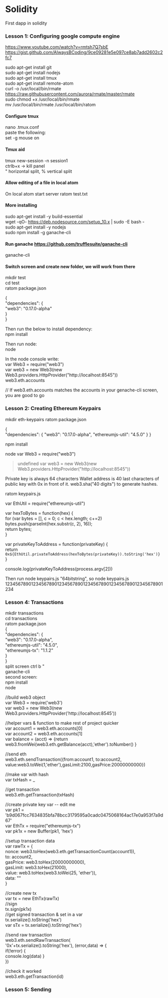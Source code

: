 # Solidity
First dapp in solidity


### Lesson 1: Configuring google compute engine
https://www.youtube.com/watch?v=rmtsh7Q7sbE
https://gist.github.com/AlwaysBCoding/9ce09281e5e097ce8ab7add2602c2fc7

sudo apt-get install git  
sudo apt-get install nodejs  
sudo apt-get install tmux  
sudo apt-get install remote-atom  
curl -o /usr/local/bin/rmate https://raw.githubusercontent.com/aurora/rmate/master/rmate  
sudo chmod +x /usr/local/bin/rmate  
mv /usr/local/bin/rmate /usr/local/bin/ratom  

#### Configure tmux
nano .tmux.conf  
paste the following:  
set -g mouse on  

#### Tmux aid  
tmux new-session -n session1  
ctrlb+x -> kill panel  
" horizontal split, % vertical split  

#### Allow editing of a file in local atom
On local atom start server 
ratom test.txt   

#### More installing
sudo apt-get install -y build-essential  
wget -qO- https://deb.nodesource.com/setup_10.x | sudo -E bash -  
sudo apt-get install -y nodejs  
sudo npm install -g ganache-cli  

#### Run ganache https://github.com/trufflesuite/ganache-cli
ganache-cli

#### Switch screen and create new folder, we will work from there  
mkdir test  
cd test  
ratom package.json  

{  
  "dependencies": {  
    "web3": "0.17.0-alpha"  
  }  
}  

Then run the below to install dependency:  
npm install  

Then run node:  
node  

In the node console write:  
var Web3 = require("web3")  
var web3 = new Web3(new Web3.providers.HttpProvider("http://localhost:8545"))  
web3.eth.accounts  

// If web3.eth.accounts matches the accounts in your genache-cli screen, you are good to go  

### Lesson 2: Creating Ethereum Keypairs
mkdir eth-keypairs
ratom package.json  

{  
  "dependencies": {
    "web3": "0.17.0-alpha",
    "ethereumjs-util": "4.5.0"
  }
}  

npm install

node
var Web3 = require("web3")
> undefined
var web3 = new Web3(new Web3.providers.HttpProvider("http://localhost:8545"))  


Private key is always 64 characters
Wallet address is 40 last characters of public key with 0x in front of it.
web3.sha("40 digits") to generate hashes. 

ratom keypairs.js  
  
var EthUtil = require("ethereumjs-util")  
  
var hexToBytes = function(hex) {  
  for (var bytes = [], c = 0; c < hex.length; c+=2)  
  bytes.push(parseInt(hex.substr(c, 2), 16));  
  return bytes;  
}  
  
var privateKeyToAddress = function(privateKey) {  
  return `0x${EthUtil.privateToAddress(hexToBytes(privateKey)).toString('hex')}`  
}  
  
console.log(privateKeyToAddress(process.argv[2]))  

Then run node keypairs.js "64bitstring", so
node keypairs.js 1234567890123456789012345678901234567890123456789012345678901234

### Lesson 4: Transactions  
mkdir transactions  
cd transactions  
ratom package.json  
{  
  "dependencies": {  
    "web3": "0.17.0-alpha",  
    "ethereumjs-util": "4.5.0",  
    "ethereumjs-tx": "1.1.2"  
  }  
}  
split screen ctrl b "  
ganache-cli  
second screen:  
npm install  
node  
  
//build web3 object  
var Web3 = require('web3')  
var web3 = new Web3(new Web3.providers.HttpProvider('http://localhost:8545'))  
  
//helper vars & function to make rest of project quicker  
var account1 = web3.eth.accounts[0]  
var account2 = web3.eth.accounts[1]  
var balance = (acct) => {return web3.fromWei(web3.eth.getBalance(acct),'ether').toNumber() }  
  
//send eth  
web3.eth.sendTransaction({from:account1, to:account2, value:web3.toWei(1,'ether'),gasLimit:2100,gasPrice:20000000000})  
  
//make var with hash  
var txHash = _  
  
//get transaction  
web3.eth.getTransaction(txHash)  
  
//create private key var -- edit me  
var pk1 = 'b9d067fcc7634835bfa78bcc3179595a0cadc0475068164ac17e0a953f7a9d67'  
var EthTx = require("ethereumjs-tx")  
var pk1x = new Buffer(pk1, 'hex')  
  
//setup transaction data  
var rawTx = {  
nonce: web3.toHex(web3.eth.getTransactionCount(account1)),  
to: account2,  
gasPrice: web3.toHex(20000000000),  
gasLimit: web3.toHex(21000),  
value: web3.toHex(web3.toWei(25, 'ether')),  
data: ""  
}  
  
//create new tx   
var tx = new EthTx(rawTx)  
//sign  
tx.sign(pk1x)  
//get signed transaction & set in a var  
tx.serialize().toString('hex')  
var sTx = tx.serialize().toString('hex')    
  
//send raw transaction  
web3.eth.sendRawTransaction(  
'0x'+tx.serialize().toString('hex'), (error,data) => {  
if(!error) {   
console.log(data) }  
})  

//check it worked   
web3.eth.getTransaction(id)  

### Lesson 5: Sending  

